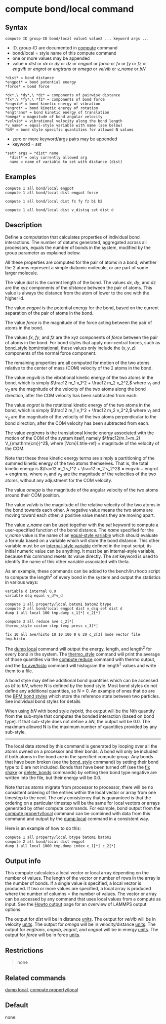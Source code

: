 # compute bond/local command

## Syntax

``` LAMMPS
compute ID group-ID bond/local value1 value2 ... keyword args ...
```

-   ID, group-ID are documented in [compute](compute) command
-   bond/local = style name of this compute command
-   one or more values may be appended
-   value = *dist* or *dx* or *dy* or *dz* or *engpot* or *force* or
    *fx* or *fy* or *fz* or *engvib* or *engrot* or *engtrans* or
    *omega* or *velvib* or *v_name* or *bN*

<!-- -->

    *dist* = bond distance
    *engpot* = bond potential energy
    *force* = bond force

    *dx*,\ *dy*,\ *dz* = components of pairwise distance
    *fx*,\ *fy*,\ *fz* = components of bond force
    *engvib* = bond kinetic energy of vibration
    *engrot* = bond kinetic energy of rotation
    *engtrans* = bond kinetic energy of translation
    *omega* = magnitude of bond angular velocity
    *velvib* = vibrational velocity along the bond length
    *v_name* = equal-style variable with name (see below)
    *bN* = bond style specific quantities for allowed N values

-   zero or more keyword/args pairs may be appended
-   keyword = *set*

<!-- -->

    *set* args = *dist* name
      *dist* = only currently allowed arg
      name = name of variable to set with distance (dist)

## Examples

``` LAMMPS
compute 1 all bond/local engpot
compute 1 all bond/local dist engpot force

compute 1 all bond/local dist fx fy fz b1 b2

compute 1 all bond/local dist v_distsq set dist d
```

## Description

Define a computation that calculates properties of individual bond
interactions. The number of datums generated, aggregated across all
processors, equals the number of bonds in the system, modified by the
group parameter as explained below.

All these properties are computed for the pair of atoms in a bond,
whether the 2 atoms represent a simple diatomic molecule, or are part of
some larger molecule.

The value *dist* is the current length of the bond. The values *dx*,
*dy*, and *dz* are the xyz components of the *distance* between the pair
of atoms. This value is always the distance from the atom of lower to
the one with the higher id.

The value *engpot* is the potential energy for the bond, based on the
current separation of the pair of atoms in the bond.

The value *force* is the magnitude of the force acting between the pair
of atoms in the bond.

The values *fx*, *fy*, and *fz* are the xyz components of *force*
between the pair of atoms in the bond. For bond styles that apply
non-central forces, such as [bond_style
bpm/rotational](bond_bpm_rotational), these values only include the
$(x,y,z)$ components of the normal force component.

The remaining properties are all computed for motion of the two atoms
relative to the center of mass (COM) velocity of the 2 atoms in the
bond.

The value *engvib* is the vibrational kinetic energy of the two atoms in
the bond, which is simply $\frac12 m_1 v_1^2 + \frac12 m_2 v_2^2,$ where
$v_1$ and $v_2$ are the magnitude of the velocity of the two atoms along
the bond direction, after the COM velocity has been subtracted from
each.

The value *engrot* is the rotational kinetic energy of the two atoms in
the bond, which is simply $\frac12 m_1 v_1^2 + \frac12 m_2 v_2^2,$ where
$v_1$ and $v_2$ are the magnitude of the velocity of the two atoms
perpendicular to the bond direction, after the COM velocity has been
subtracted from each.

The value *engtrans* is the translational kinetic energy associated with
the motion of the COM of the system itself, namely $\frac12(m_1+m_2)
V_{\mathrm{cm}}^2$, where [Vcm]{.title-ref} = magnitude of the velocity
of the COM.

Note that these three kinetic energy terms are simply a partitioning of
the summed kinetic energy of the two atoms themselves. That is, the
total kinetic energy is $\frac12 m_1 v_1^2 + \frac12 m_2 v_2^2$ =
engvib + engrot + engtrans, where $v_1$ and $v_2$ are the magnitude of
the velocities of the two atoms, without any adjustment for the COM
velocity.

The value *omega* is the magnitude of the angular velocity of the two
atoms around their COM position.

The value *velvib* is the magnitude of the relative velocity of the two
atoms in the bond towards each other. A negative value means the two
atoms are moving toward each other; a positive value means they are
moving apart.

The value *v_name* can be used together with the *set* keyword to
compute a user-specified function of the bond distance. The *name*
specified for the *v_name* value is the name of an [equal-style
variable](variable) which should evaluate a formula based on a variable
which will store the bond distance. This other variable must be an
[internal-style variable](variable) defined in the input script; its
initial numeric value can be anything. It must be an internal-style
variable, because this command resets its value directly. The *set*
keyword is used to identify the name of this other variable associated
with theta.

As an example, these commands can be added to the bench/in.rhodo script
to compute the length$^2$ of every bond in the system and output the
statistics in various ways:

``` LAMMPS
variable d internal 0.0
variable dsq equal v_d*v_d

compute 1 all property/local batom1 batom2 btype
compute 2 all bond/local engpot dist v_dsq set dist d
dump 1 all local 100 tmp.dump c_1[*] c_2[*]

compute 3 all reduce ave c_2[*]
thermo_style custom step temp press c_3[*]

fix 10 all ave/histo 10 10 100 0 6 20 c_2[3] mode vector file tmp.histo
```

The [dump local](dump) command will output the energy, length, and
length$^2$ for every bond in the system. The
[thermo_style](thermo_style) command will print the average of those
quantities via the [compute reduce](compute_reduce) command with thermo
output, and the [fix ave/histo](fix_ave_histo) command will histogram
the length$^2$ values and write them to a file.

A bond style may define additional bond quantities which can be accessed
as *b1* to *bN*, where N is defined by the bond style. Most bond styles
do not define any additional quantities, so N = 0. An example of ones
that do are the [BPM bond styles](Howto_bpm) which store the reference
state between two particles. See individual bond styles for details.

When using *bN* with bond style *hybrid*, the output will be the Nth
quantity from the sub-style that computes the bonded interaction (based
on bond type). If that sub-style does not define a *bN*, the output will
be 0.0. The maximum allowed N is the maximum number of quantities
provided by any sub-style.

------------------------------------------------------------------------

The local data stored by this command is generated by looping over all
the atoms owned on a processor and their bonds. A bond will only be
included if both atoms in the bond are in the specified compute group.
Any bonds that have been broken (see the [bond_style](bond_style)
command) by setting their bond type to 0 are not included. Bonds that
have been turned off (see the [fix shake](fix_shake) or
[delete_bonds](delete_bonds) commands) by setting their bond type
negative are written into the file, but their energy will be 0.0.

Note that as atoms migrate from processor to processor, there will be no
consistent ordering of the entries within the local vector or array from
one timestep to the next. The only consistency that is guaranteed is
that the ordering on a particular timestep will be the same for local
vectors or arrays generated by other compute commands. For example, bond
output from the [compute property/local](compute_property_local) command
can be combined with data from this command and output by the [dump
local](dump) command in a consistent way.

Here is an example of how to do this:

``` LAMMPS
compute 1 all property/local btype batom1 batom2
compute 2 all bond/local dist engpot
dump 1 all local 1000 tmp.dump index c_1[*] c_2[*]
```

## Output info

This compute calculates a local vector or local array depending on the
number of values. The length of the vector or number of rows in the
array is the number of bonds. If a single value is specified, a local
vector is produced. If two or more values are specified, a local array
is produced where the number of columns = the number of values. The
vector or array can be accessed by any command that uses local values
from a compute as input. See the [Howto output](Howto_output) page for
an overview of LAMMPS output options.

The output for *dist* will be in distance [units](units). The output for
*velvib* will be in velocity [units](units). The output for *omega* will
be in velocity/distance [units](units). The output for *engtrans*,
*engvib*, *engrot*, and *engpot* will be in energy [units](units). The
output for *force* will be in force [units](units).

## Restrictions

> none

## Related commands

[dump local](dump), [compute property/local](compute_property_local)

## Default

none
